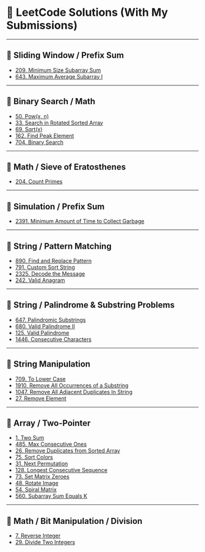 
# 🧠 LeetCode Solutions (With My Submissions)

---

## 📌 Sliding Window / Prefix Sum

- [209. Minimum Size Subarray Sum](https://leetcode.com/submissions/detail/1770069930/)
- [643. Maximum Average Subarray I](https://leetcode.com/submissions/detail/1758058003/)

---

## 📌 Binary Search / Math

- [50. Pow(x, n)]()
- [33. Search in Rotated Sorted Array]()
- [69. Sqrt(x)]()
- [162. Find Peak Element]()
- [704. Binary Search](https://leetcode.com/submissions/detail/1774883589/)

---

## 📌 Math / Sieve of Eratosthenes

- [204. Count Primes]()

---

## 📌 Simulation / Prefix Sum

- [2391. Minimum Amount of Time to Collect Garbage]()

---

## 📌 String / Pattern Matching

- [890. Find and Replace Pattern]()
- [791. Custom Sort String]()
- [2325. Decode the Message]()
- [242. Valid Anagram]()

---

## 📌 String / Palindrome & Substring Problems

- [647. Palindromic Substrings]()
- [680. Valid Palindrome II]()
- [125. Valid Palindrome]()
- [1446. Consecutive Characters](https://leetcode.com/submissions/detail/1766840617/)

---

## 📌 String Manipulation

- [709. To Lower Case]()
- [1910. Remove All Occurrences of a Substring]()
- [1047. Remove All Adjacent Duplicates In String]()
- [27. Remove Element]()

---

## 📌 Array / Two-Pointer

- [1. Two Sum ](https://leetcode.com/submissions/detail/1767123302/)
- [485. Max Consecutive Ones](https://leetcode.com/submissions/detail/1766810308/)
- [26. Remove Duplicates from Sorted Array]()
- [75. Sort Colors](https://leetcode.com/submissions/detail/1773743920/)
- [31. Next Permutation](https://leetcode.com/submissions/detail/1774218160/)
- [128. Longest Consecutive Sequence](https://leetcode.com/submissions/detail/1776008916/)
- [73. Set Matrix Zeroes](https://leetcode.com/submissions/detail/1776857876/)
- [48. Rotate Image](https://leetcode.com/submissions/detail/1776930003/)
- [54. Spiral Matrix](https://leetcode.com/submissions/detail/1779401998/)
- [560. Subarray Sum Equals K](https://leetcode.com/submissions/detail/1780496372/)


---

## 📌 Math / Bit Manipulation / Division

- [7. Reverse Integer]()
- [29. Divide Two Integers]()

